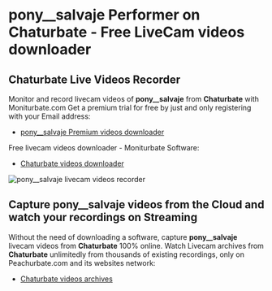 # pony__salvaje Performer on Chaturbate - Free LiveCam videos downloader

## Chaturbate Live Videos Recorder

Monitor and record livecam videos of **pony__salvaje** from **Chaturbate** with Moniturbate.com
Get a premium trial for free by just and only registering with your Email address:
* [pony__salvaje Premium videos downloader](https://moniturbate.com/request-demo-licence-key.html)

Free livecam videos downloader - Moniturbate Software:
* [Chaturbate videos downloader](https://moniturbate.com/moniturbate-download-software.html)

![pony__salvaje livecam videos recorder](https://peachurnet.com/templates/moniturbate-software.png)


## Capture pony__salvaje videos from the Cloud and watch your recordings on Streaming

Without the need of downloading a software, capture **pony__salvaje** livecam videos from **Chaturbate** 100% online.
Watch Livecam archives from **Chaturbate** unlimitedly from thousands of existing recordings, only on Peachurbate.com and its websites network:
* [Chaturbate videos archives](https://peachurnet.com/)